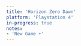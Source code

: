 ```yaml
---
title: 'Horizon Zero Dawn'
platform: 'Playstation 4'
in-progress: true
notes:
- 'New Game +'
---
```

